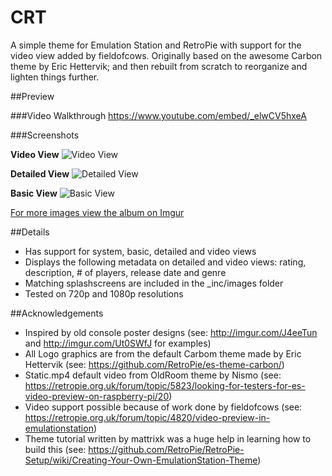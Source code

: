 # CRT
A simple theme for Emulation Station and RetroPie with support for the video view added by fieldofcows.  Originally based on the awesome Carbon theme by Eric Hettervik; and then rebuilt from scratch to reorganize and lighten things further.

##Preview

###Video Walkthrough
https://www.youtube.com/embed/_elwCV5hxeA

###Screenshots

**Video View**
![Video View](http://i.imgur.com/w5rNqyr.png)

**Detailed View**
![Detailed View](http://i.imgur.com/HMzQKT1.png)

**Basic View**
![Basic View](http://i.imgur.com/npqHCZy.png)

[For more images view the album on Imgur](http://imgur.com/a/w7JNT)


##Details

- Has support for system, basic, detailed and video views
- Displays the following metadata on detailed and video views: rating, description, # of players, release date and genre
- Matching splashscreens are included in the \_inc/images folder
- Tested on 720p and 1080p resolutions

##Acknowledgements

- Inspired by old console poster designs (see: http://imgur.com/J4eeTun and http://imgur.com/Ut0SWfJ for examples) 
- All Logo graphics are from the default Carbom theme made by Eric Hettervik (see: https://github.com/RetroPie/es-theme-carbon/)
- Static.mp4 default video from OldRoom theme by Nismo (see: https://retropie.org.uk/forum/topic/5823/looking-for-testers-for-es-video-preview-on-raspberry-pi/20)
- Video support possible because of work done by fieldofcows (see: https://retropie.org.uk/forum/topic/4820/video-preview-in-emulationstation)
- Theme tutorial written by mattrixk was a huge help in learning how to build this (see: https://github.com/RetroPie/RetroPie-Setup/wiki/Creating-Your-Own-EmulationStation-Theme)
